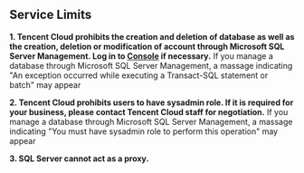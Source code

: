## Service Limits

**1. Tencent Cloud prohibits the **creation and deletion of database as well as the creation, deletion or modification of account** through Microsoft SQL Server Management. Log in to [Console](https://console.qcloud.com/sqlserver) if necessary.**
If you manage a database through Microsoft SQL Server Management, a massage indicating "An exception occurred while executing a Transact-SQL statement or batch" may appear

**2. Tencent Cloud prohibits users to have sysadmin role. If it is required for your business, please contact Tencent Cloud staff for negotiation.**
If you manage a database through Microsoft SQL Server Management, a massage indicating "You must have sysadmin role to perform this operation" may appear

**3. SQL Server cannot act as a proxy.**








